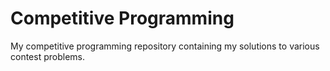 # Competitive Programming
My competitive programming repository containing my solutions to various contest problems.
